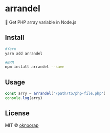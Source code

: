 # arrandel
:princess: Get PHP array variable in Node.js

## Install

```bash
#Yarn
yarn add arrandel

#NPM
npm install arrandel --save
```

## Usage

```javascript
const arry = arrandel('/path/to/php-file.php')
console.log(arry)
```

## License
MIT © [oknoorap](https://github.com/oknoorap)
